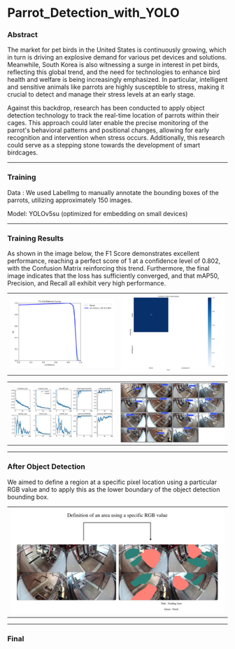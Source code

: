 # Parrot_Detection_with_YOLO
### Abstract

The market for pet birds in the United States is continuously growing, which in turn is driving an explosive demand for various pet devices and solutions. Meanwhile, South Korea is also witnessing a surge in interest in pet birds, reflecting this global trend, and the need for technologies to enhance bird health and welfare is being increasingly emphasized. In particular, intelligent and sensitive animals like parrots are highly susceptible to stress, making it crucial to detect and manage their stress levels at an early stage.

Against this backdrop, research has been conducted to apply object detection technology to track the real-time location of parrots within their cages. This approach could later enable the precise monitoring of the parrot's behavioral patterns and positional changes, allowing for early recognition and intervention when stress occurs. Additionally, this research could serve as a stepping stone towards the development of smart birdcages.

---
### Training
Data : We used LabelImg to manually annotate the bounding boxes of the parrots, utilizing approximately 150 images.

Model: YOLOv5su (optimized for embedding on small devices)

---
### Training Results

As shown in the image below, the F1 Score demonstrates excellent performance, reaching a perfect score of 1 at a confidence level of 0.802, with the Confusion Matrix reinforcing this trend. Furthermore, the final image indicates that the loss has sufficiently converged, and that mAP50, Precision, and Recall all exhibit very high performance.
<table>
  <tr>
    <td><img src="./image/F1_curve.png" alt="이미지 1" width="600"></td>
    <td><img src="./image/confusion_matrix_normalized.png" alt="이미지 3" width="600"></td>
  </tr>
</table>
<table>
  <tr>
    <td><img src="./image/results.png" alt="이미지 2" width="600"></td>
    <td><img src="./image/val_batch0_pred.jpg" alt="이미지 2" width="600"></td>
  </tr>
</table>


---

### After Object Detection
We aimed to define a region at a specific pixel location using a particular RGB value and to apply this as the lower boundary of the object detection bounding box.
<table>
  <tr>
    <td><img src="./image/Seg_with_rgb.png" alt="이미지 2" width="1200"></td>
  </tr>
</table>

---
### Final

